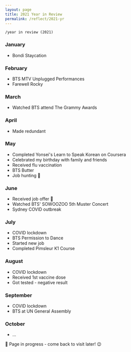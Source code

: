 ```yaml
---
layout: page
title: 2021 Year in Review
permalink: /reflect/2021-yr
---
```


`/year in review (2021)`

### January

- Bondi Staycation

### February

- BTS MTV Unplugged Performances
- Farewell Rocky

### March

- Watched BTS attend The Grammy Awards

### April

- Made redundant

### May

- Completed Yonsei's Learn to Speak Korean on Coursera
- Celebrated my birthday with family and friends
- Received flu vaccination
- BTS Butter
- Job hunting 👀

### June

- Received job offer 🎉
- Watched BTS' SOWOOZOO 5th Muster Concert
- Sydney COVID outbreak

### July

- COVID lockdown
- BTS Permission to Dance
- Started new job
- Completed Pimsleur K1 Course

### August

- COVID lockdown
- Received 1st vaccine dose
- Got tested - negative result

### September

- COVID lockdown
- BTS at UN General Assembly

### October

- ...

🚧 Page in progress - come back to visit later! 😉 

<style>
  .wrapper {
    max-width: 58em;
  }
</style>